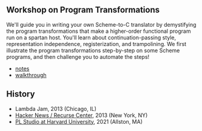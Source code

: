 Workshop on Program Transformations
-----------------------------------

We'll guide you in writing your own Scheme-to-C translator by
demystifying the program transformations that make a higher-order
functional program run on a spartan host. You'll learn about
continuation-passing style, representation independence,
registerization, and trampolining. We first illustrate the program
transformations step-by-step on some Scheme programs, and then
challenge you to automate the steps!

- [notes](NOTES.md)
- [walkthrough](script.scm)

## History
- Lambda Jam, 2013 (Chicago, IL)
- [Hacker News / Recurse Center](https://www.recurse.com/), 2013 (New York, NY)
- [PL Studio at Harvard University](https://pl-design-seminar.seas.harvard.edu/), 2021 (Allston, MA)

